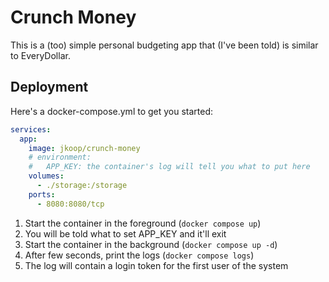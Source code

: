 # Crunch Money

This is a (too) simple personal budgeting app that (I've been told) is similar to EveryDollar.

## Deployment

Here's a docker-compose.yml to get you started:

```yml
services:
  app:
    image: jkoop/crunch-money
    # environment:
    #   APP_KEY: the container's log will tell you what to put here
    volumes:
      - ./storage:/storage
    ports:
      - 8080:8080/tcp
```

1. Start the container in the foreground (`docker compose up`)
2. You will be told what to set APP_KEY and it'll exit
3. Start the container in the background (`docker compose up -d`)
4. After few seconds, print the logs (`docker compose logs`)
5. The log will contain a login token for the first user of the system
